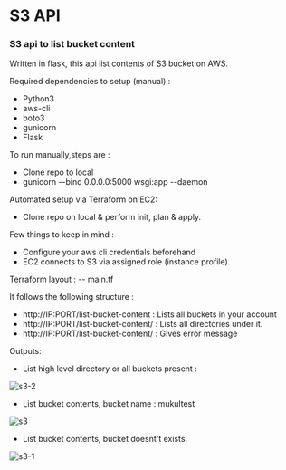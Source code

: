 # S3 API
### S3 api to list bucket content


Written in flask, this api list contents of S3 bucket on AWS. 

Required dependencies to setup (manual) :
- Python3
- aws-cli
- boto3
- gunicorn
- Flask

To run manually,steps are :

- Clone repo to local
- gunicorn --bind 0.0.0.0:5000 wsgi:app --daemon


Automated setup via Terraform on EC2:
- Clone repo on local & perform init, plan & apply.

Few things to keep in mind :
- Configure your aws cli credentials beforehand
- EC2 connects to S3 via assigned role (instance profile).

Terraform layout :
-- main.tf


It follows the following structure : 
- http://IP:PORT/list-bucket-content : Lists all buckets in your account
- http://IP:PORT/list-bucket-content/<bucket-name> : Lists all directories under it.
- http://IP:PORT/list-bucket-content/<bucket-name-not-present> : Gives error message 


Outputs:
- List high level directory or all buckets present :
  
![s3-2](https://user-images.githubusercontent.com/31155543/221487110-8100699d-d239-4e92-b7a5-ba2757f72df4.jpeg)
  
- List bucket contents, bucket name : mukultest 

![s3](https://user-images.githubusercontent.com/31155543/221485182-dfb7322d-fb79-40d2-af09-75eb9f7fc68a.jpeg)

- List bucket contents, bucket doesnt't exists.
  
![s3-1](https://user-images.githubusercontent.com/31155543/221486932-fbd1b873-f744-45e8-bcd4-8362a757a4f4.jpeg)

